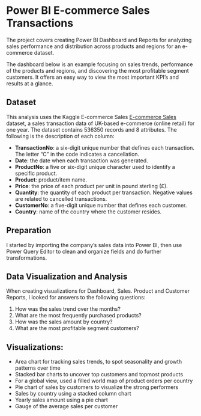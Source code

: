 # Power BI E-commerce Sales Transactions 
The project covers creating Power BI Dashboard and Reports for analyzing sales performance and distribution across products and regions for an e-commerce dataset. 

The dashboard below is an example focusing on sales trends, performance of the products and regions,  and discovering the most profitable segment customers. It offers an easy way to view the most important KPI’s and results at a glance.

## Dataset
This analysis uses the Kaggle E-commerce Sales [E-commerce Sales](https://www.kaggle.com/datasets/gabrielramos87/an-online-shop-business/data) dataset, a sales transaction data of UK-based e-commerce (online retail) for one year. The dataset contains 536350 records and 8 attributes. The following is the description of each column:

- **TransactionNo**: a six-digit unique number that defines each transaction. The letter “C” in the code indicates a cancellation.
- **Date**: the date when each transaction was generated.
- **ProductNo**: a five or six-digit unique character used to identify a specific product.
- **Product**: product/item name.
- **Price**: the price of each product per unit in pound sterling (£).
- **Quantity**: the quantity of each product per transaction. Negative values are related to cancelled transactions.
- **CustomerNo**: a five-digit unique number that defines each customer.
- **Country**: name of the country where the customer resides.

## Preparation
I started by importing the company’s sales data into Power BI, then use Power Query Editor to clean and organize fields and do further transformations.

## Data Visualization and Analysis
When creating visualizations for Dashboard, Sales. Product and Customer Reports, I looked for answers to the following questions:

1. How was the sales trend over the months?
2. What are the most frequently purchased products?
3. How was the sales amount by country?
4. What are the most profitable segment customers?

## Visualizations:
-	Area chart for tracking sales trends, to spot seasonality and growth patterns over time
-	Stacked bar charts to uncover top customers and topmost products
-	For a global view, used a filled world map of product orders per country
-	Pie chart of sales by customers to visualize the strong performers
-	Sales by country  using a stacked column chart
-	Yearly sales amount using a pie chart
-	Gauge of the average sales per customer
